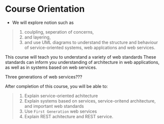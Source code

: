 # Course Orientation

- We will explore notion such as 
>1. coulpling, seperation of concerns, 
>2. and layering, 
>3. and use UML diagrams to understand the structure and behaviour of service-oriented systems, web applcations and web services.

 
This course will teach you to understand a variety of web standards These standards can inform you understanding of architecture in web applications, as well as  in systems based on web services.

Three generations of web services???


After completion of this course, you will be able to:

>1.  Explain service-oriented achitecture
>2.  Explain systems based on services, service-oritend architecture, and important web standards
>3. Use `First Generation` web services
>4. Explain REST achitecture and REST service.